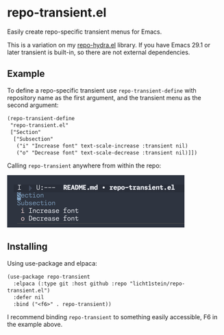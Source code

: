 # repo-transient.el
Easily create repo-specific transient menus for Emacs.

This is a variation on my [repo-hydra.el](https://github.com/licht1stein/repo-hydra.el) library. If you have Emacs 29.1 or later transient is built-in, so there are not external dependencies.

## Example
To define a repo-specific transient use `repo-transient-define` with repository name as the first argument, and the transient menu as the second argument:
```elisp
(repo-transient-define
 "repo-transient.el"
 ["Section"
  ["Subsection"
   ("i" "Increase font" text-scale-increase :transient nil)
   ("o" "Decrease font" text-scale-decrease :transient nil)]])
 ```

Calling `repo-transient` anywhere from within the repo:

![](./img/example-1.png)

## Installing
Using use-package and elpaca:
```elisp
(use-package repo-transient
  :elpaca (:type git :host github :repo "licht1stein/repo-transient.el")
  :defer nil
  :bind ("<f6>" . repo-transient))
```
I recommend binding `repo-transient` to something easily accessible, F6 in the example above.
